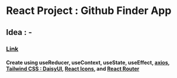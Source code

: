 # React Project : Github Finder App

## Idea : -

### [Link](https://rizal-github-finder.vercel.app)

#### Create using useReducer, useContext, useState, useEffect, [axios](https://axios-http.com/docs/intro), [Tailwind CSS : DaisyUI](https://daisyui.com/), [React Icons](https://react-icons.github.io/react-icons/), and [React Router](https://reactrouter.com/en/main)
